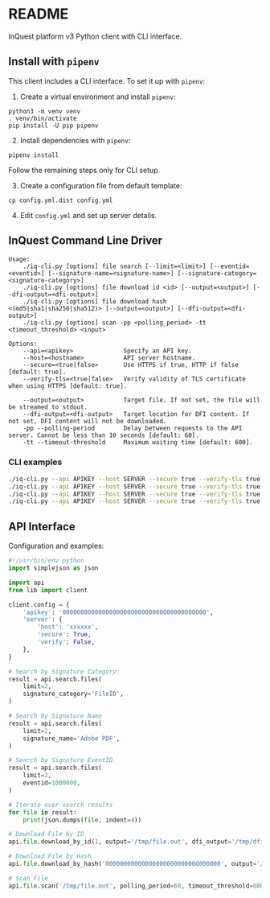 # README

InQuest platform v3 Python client with CLI interface.

## Install with `pipenv`

This client includes a CLI interface. To set it up with `pipenv`:

1. Create a virtual environment and install `pipenv`:

```
python3 -m venv venv
. venv/bin/activate
pip install -U pip pipenv
```

2. Install dependencies with `pipenv`:

```
pipenv install
```

Follow the remaining steps only for CLI setup.

3. Create a configuration file from default template:

```
cp config.yml.dist config.yml
```

4. Edit `config.yml` and set up server details.

## InQuest Command Line Driver

```
Usage:
    ./iq-cli.py [options] file search [--limit=<limit>] [--eventid=<eventid>] [--signature-name=<signature-name>] [--signature-category=<signature-category>]
    ./iq-cli.py [options] file download id <id> [--output=<output>] [--dfi-output=<dfi-output>]
    ./iq-cli.py [options] file download hash <(md5|sha1|sha256|sha512)> [--output=<output>] [--dfi-output=<dfi-output>]
    ./iq-cli.py [options] scan -pp <polling_period> -tt <timeout_threshold> <input>

Options:
    --api=<apikey>              Specify an API key.
    --host=<hostname>           API server hostname.
    --secure=<true|false>       Use HTTPS if true, HTTP if false [default: true].
    --verify-tls=<true|false>   Verify validity of TLS certificate when using HTTPS [default: true].

    --output=<output>           Target file. If not set, the file will be streamed to stdout.
    --dfi-output=<dfi-output>   Target location for DFI content. If not set, DFI content will not be downloaded.
    -pp --polling-period        Delay between requests to the API server. Cannot be less than 10 seconds [default: 60].
    -tt --timeout-threshold     Maximum waiting time [default: 600].
```

### CLI examples

```sh
./iq-cli.py --api APIKEY --host SERVER --secure true --verify-tls true file search --limit LIMIT --eventid EVENTID --signature-name SIGNATURE_NAME --signature-category SIGNATURE_CATEGORY
./iq-cli.py --api APIKEY --host SERVER --secure true --verify-tls true file download id ID --output /path/to/target/file --dfi-output /path/to/target/folder
./iq-cli.py --api APIKEY --host SERVER --secure true --verify-tls true file download hash HASH --output /path/to/target/file --dfi-output /path/to/target/folder
./iq-cli.py --api APIKEY --host SERVER --secure true --verify-tls true file scan -pp POLLING_PERIOD -tt TIMEOUT_THRESHOLD /path/to/file
```

## API Interface

Configuration and examples:

```py
#!/usr/bin/env python
import simplejson as json

import api
from lib import client

client.config = {
    'apikey': '0000000000000000000000000000000000000000',
    'server': {
        'host': 'xxxxxx',
        'secure': True,
        'verify': False,
    },
}

# Search by Signature Category:
result = api.search.files(
    limit=2,
    signature_category='FileID',
)

# Search by Signature Name
result = api.search.files(
    limit=2,
    signature_name='Adobe PDF',
)

# Search by Signature EventID
result = api.search.files(
    limit=2,
    eventid=1000000,
)

# Iterate over search results
for file in result:
    print(json.dumps(file, indent=4))

# Download File by ID
api.file.download_by_id(1, output='/tmp/file.out', dfi_output='/tmp/dfi')

# Download File by Hash
api.file.download_by_hash('00000000000000000000000000000000', output='/tmp/file.out', dfi_output='/tmp/dfi')

# Scan File
api.file.scan('/tmp/file.out', polling_period=60, timeout_threshold=600)
```
